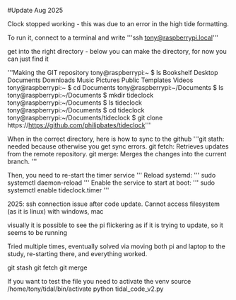 #Update Aug 2025

Clock stopped working - this was due to an error in the high tide formatting. 

To run it, connect to a terminal and write
'''ssh tony@raspberrypi.local'''

get into the right directory - below you can make the directory, for now you can just find it

'''Making the GIT repository
tony@raspberrypi:~ $ ls
Bookshelf  Desktop  Documents  Downloads  Music  Pictures  Public  Templates  Videos
tony@raspberrypi:~ $ cd Documents
tony@raspberrypi:~/Documents $ ls
tony@raspberrypi:~/Documents $ mkdir tideclock
tony@raspberrypi:~/Documents $ ls tideclock
tony@raspberrypi:~/Documents $ cd tideclock
tony@raspberrypi:~/Documents/tideclock $ git clone https://https://github.com/philipbates/tideclock'''

When in the correct directory, here is how to sync to the github
'''git stath: needed because otherwise you get sync errors.
git fetch: Retrieves updates from the remote repository.
git merge: Merges the changes into the current branch.
'''

Then, you need to re-start the timer service
'''
Reload systemd:
'''
sudo systemctl daemon-reload
'''
Enable the service to start at boot:
'''
sudo systemctl enable tideclock.timer
'''


2025: ssh connection issue after code update.
Cannot access filesystem (as it is linux) with windows, mac

visually it is possible to see the pi flickering as if it is trying to update, so it seems to be running

Tried multiple times, eventually solved via moving both pi and laptop to the study, re-starting there, and everything worked. 

git stash
git fetch 
git merge


If you want to test the file you need to activate the venv
source /home/tony/tidal/bin/activate
python tidal_code_v2.py



